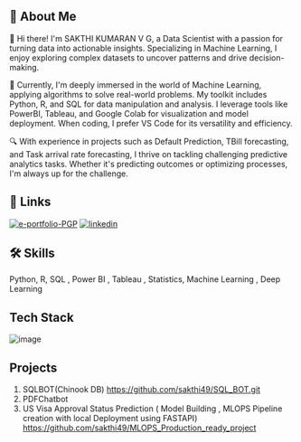 ## 🚀 About Me
👋 Hi there! I'm SAKTHI KUMARAN V G, a Data Scientist with a passion for turning data into actionable insights. Specializing in Machine Learning, I enjoy exploring complex datasets to uncover patterns and drive decision-making.

🤖 Currently, I'm deeply immersed in the world of Machine Learning, applying algorithms to solve real-world problems. My toolkit includes Python, R, and SQL for data manipulation and analysis. I leverage tools like PowerBI, Tableau, and Google Colab for visualization and model deployment. When coding, I prefer VS Code for its versatility and efficiency.

🔍 With experience in projects such as Default Prediction, TBill forecasting, and Task arrival rate forecasting, I thrive on tackling challenging predictive analytics tasks. Whether it's predicting outcomes or optimizing processes, I'm always up for the challenge.


## 🔗 Links
[![e-portfolio-PGP](https://img.shields.io/badge/my_portfolio-000?style=for-the-badge&logo=ko-fi&logoColor=white)]([https://katherineoelsner.com/](https://olympus.mygreatlearning.com/eportfolio))
[![linkedin](https://img.shields.io/badge/linkedin-0A66C2?style=for-the-badge&logo=linkedin&logoColor=white)]([https://www.linkedin.com/](https://www.linkedin.com/in/sakthi-kumaran-v-g-301b68129/))


## 🛠 Skills
Python, R, SQL , Power BI , Tableau , Statistics, Machine Learning , Deep Learning

## Tech Stack
![image](https://github.com/sakthi49/Sakthikumaran_Portfolio/assets/97421941/fb359acd-db1a-458d-b06a-38903a3319b0)

## Projects
1. SQLBOT(Chinook DB) https://github.com/sakthi49/SQL_BOT.git
2. PDFChatbot
3. US Visa Approval Status Prediction ( Model Building , MLOPS Pipeline creation with local Deployment using FASTAPI) https://github.com/sakthi49/MLOPS_Production_ready_project

